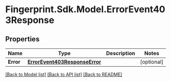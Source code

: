 # Fingerprint.Sdk.Model.ErrorEvent403Response
## Properties

Name | Type | Description | Notes
------------ | ------------- | ------------- | -------------
**Error** | [**ErrorEvent403ResponseError**](ErrorEvent403ResponseError.md) |  | [optional] 

[[Back to Model list]](../README.md#documentation-for-models) [[Back to API list]](../README.md#documentation-for-api-endpoints) [[Back to README]](../README.md)

